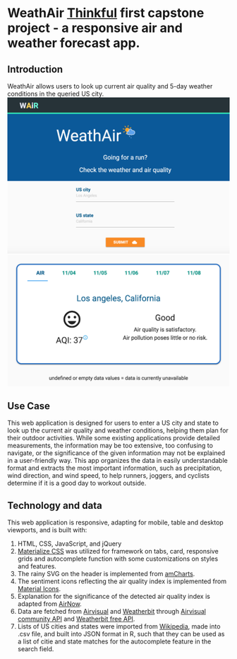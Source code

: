 # WeathAir [Thinkful](https://www.thinkful.com/) first capstone project - a responsive air and weather forecast app.

## Introduction  
WeathAir allows users to look up current air quality and 5-day weather conditions in the queried US city.  
![Screenshot: search field](/docs/WeathAir_screenshot1.png)  
![Screenshot: result](/docs/WeathAir_screenshot2.png)  

## Use Case  
This web application is designed for users to enter a US city and state to look up the current air quality and weather conditions, helping them plan for their outdoor activities. While some existing applications provide detailed measurements, the information may be too extensive, too confusing to navigate, or the significance of the given information may not be explained in a user-friendly way. This app organizes the data in easily understandable format and extracts the most important information, such as precipitation, wind direction, and wind speed, to help runners, joggers, and cyclists determine if it is a good day to workout outside.  

## Technology and data
This web application is responsive, adapting for mobile, table and desktop viewports, and is built with:  
1. HTML, CSS, JavaScript, and jQuery  
2. [Materialize CSS](http://materializecss.com/) was utilized for framework on tabs, card, responsive grids and autocomplete function with some customizations on styles and features.  
3. The rainy SVG on the header is implemented from [amCharts](https://www.amcharts.com/free-animated-svg-weather-icons/).  
4. The sentiment icons reflecting the air quality index is implemented from [Material Icons](https://material.io/icons/).
5. Explanation for the significance of the detected air quality index is adapted from [AirNow](https://www.airnow.gov/).
6. Data are fetched from [Airvisual](https://airvisual.com/) and [Weatherbit](https://www.weatherbit.io/) through [Airvisual community API](https://airvisual.com/api) and [Weatherbit free API](https://www.weatherbit.io/api).
7. Lists of US cities and states were imported from [Wikipedia](https://www.wikipedia.org/), made into .csv file, and built into JSON format in R, such that they can be used as a list of citie and state matches for the autocomplete feature in the search field.  
